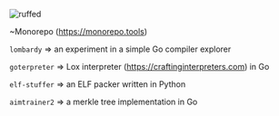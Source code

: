 ![ruffed](https://github.com/ruffed/r/assets/71291879/7f0b9673-6fcd-43a6-b0c2-1384a920c3c3)

~Monorepo (https://monorepo.tools)

`lombardy` => an experiment in a simple Go compiler explorer

`goterpreter` => Lox interpreter (https://craftinginterpreters.com) in Go

`elf-stuffer` => an ELF packer written in Python

`aimtrainer2` => a merkle tree implementation in Go

